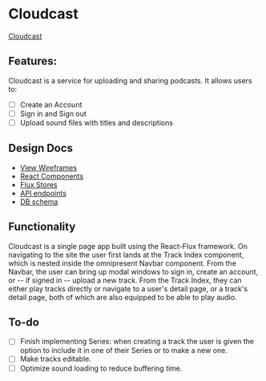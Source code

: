 # Cloudcast

[Cloudcast][cloudcast]

[cloudcast]: http://www.cloud-cast.herokuapp.com

## Features:

Cloudcast is a service for uploading and sharing podcasts. It allows users to:

<!-- This is a Markdown checklist. Use it to keep track of your
progress. Put an x between the brackets for a checkmark: [x] -->

- [ ] Create an Account
- [ ] Sign in and Sign out
- [ ] Upload sound files with titles and descriptions

## Design Docs
* [View Wireframes][views]
* [React Components][components]
* [Flux Stores][stores]
* [API endpoints][api-endpoints]
* [DB schema][schema]

[views]: ./project-docs/docs/views.md
[components]: ./project-docs/docs/components.md
[stores]: ./project-docs/docs/stores.md
[api-endpoints]: ./project-docs/docs/api-endpoints.md
[schema]: ./project-docs/docs/schema.md

## Functionality

Cloudcast is a single page app built using the React-Flux framework. On navigating to the site the user first lands at the Track Index component, which is nested inside the omnipresent Navbar component. From the Navbar, the user can bring up modal windows to sign in, create an account, or -- if signed in -- upload a new track. From the Track Index, they can either play tracks directly or navigate to a user's detail page, or a track's detail page, both of which are also equipped to be able to play audio.

## To-do

- [ ] Finish implementing Series: when creating a track the user is given the option to include it in one of their Series or to make a new one.
- [ ] Make tracks editable.
- [ ] Optimize sound loading to reduce buffering time.
